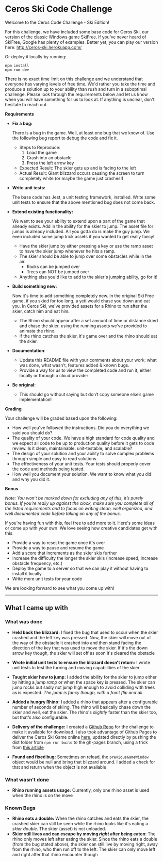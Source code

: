 # Ceros Ski Code Challenge

Welcome to the Ceros Code Challenge - Ski Edition!

For this challenge, we have included some base code for Ceros Ski, our version of the classic Windows game SkiFree. If
you've never heard of SkiFree, Google has plenty of examples. Better yet, you can play our version here: 
http://ceros-ski.herokuapp.com/  

Or deploy it locally by running:
```
npm install
npm run dev
```

There is no exact time limit on this challenge and we understand that everyone has varying levels of free time. We'd 
rather you take the time and produce a solution up to your ability than rush and turn in a suboptimal challenge. Please 
look through the requirements below and let us know when you will have something for us to look at. If anything is 
unclear, don't hesitate to reach out.

**Requirements**

* **Fix a bug:**

  There is a bug in the game. Well, at least one bug that we know of. Use the following bug report to debug the code
  and fix it.
  * Steps to Reproduce:
    1. Load the game
    1. Crash into an obstacle
    1. Press the left arrow key
  * Expected Result: The skier gets up and is facing to the left
  * Actual Result: Giant blizzard occurs causing the screen to turn completely white (or maybe the game just crashes!)
  
* **Write unit tests:**

  The base code has Jest, a unit testing framework, installed. Write some unit tests to ensure that the above mentioned
  bug does not come back.
  
* **Extend existing functionality:**

  We want to see your ability to extend upon a part of the game that already exists. Add in the ability for the skier to 
  jump. The asset file for jumps is already included. All you gotta do is make the guy jump. We even included some jump 
  trick assets if you wanted to get really fancy!
  * Have the skier jump by either pressing a key or use the ramp asset to have the skier jump whenever he hits a ramp.
  * The skier should be able to jump over some obstacles while in the air. 
    * Rocks can be jumped over
    * Trees can NOT be jumped over
  * Anything else you'd like to add to the skier's jumping ability, go for it!
   
* **Build something new:**

  Now it's time to add something completely new. In the original Ski Free game, if you skied for too long, 
  a yeti would chase you down and eat you. In Ceros Ski, we've provided assets for a Rhino to run after the skier, 
  catch him and eat him.
  * The Rhino should appear after a set amount of time or distance skied and chase the skier, using the running assets
    we've provided to animate the rhino.
  * If the rhino catches the skier, it's game over and the rhino should eat the skier. 

* **Documentation:**

  * Update this README file with your comments about your work; what was done, what wasn't, features added & known bugs.
  * Provide a way for us to view the completed code and run it, either locally or through a cloud provider
  
* **Be original:**  
  * This should go without saying but don’t copy someone else’s game implementation!

**Grading** 

Your challenge will be graded based upon the following:

* How well you've followed the instructions. Did you do everything we said you should do?
* The quality of your code. We have a high standard for code quality and we expect all code to be up to production 
  quality before it gets to code review. Is it clean, maintainable, unit-testable, and scalable?
* The design of your solution and your ability to solve complex problems through simple and easy to read solutions.
* The effectiveness of your unit tests. Your tests should properly cover the code and methods being tested.
* How well you document your solution. We want to know what you did and why you did it.

**Bonus**

*Note: You won’t be marked down for excluding any of this, it’s purely bonus.  If you’re really up against the clock, 
make sure you complete all of the listed requirements and to focus on writing clean, well organized, and well documented 
code before taking on any of the bonus.*

If you're having fun with this, feel free to add more to it. Here's some ideas or come up with your own. We love seeing 
how creative candidates get with this.
 
* Provide a way to reset the game once it's over
* Provide a way to pause and resume the game
* Add a score that increments as the skier skis further
* Increase the difficulty the longer the skier skis (increase speed, increase obstacle frequency, etc.)
* Deploy the game to a server so that we can play it without having to install it locally
* Write more unit tests for your code

We are looking forward to see what you come up with!

---

## What I came up with

### What was done

* **Held back the blizzard:** I fixed the bug that used to occur when the skier crashed and the left key was pressed. Now, the skier will move out of the way of the obstacle it crashed into and then stand facing the direction of the key that was used to move the skier. If it's the down arrow key though, the skier will set off as soon it's cleared the obstacle

* **Wrote initial unit tests to ensure the blizzard doesn't return:** I wrote unit tests to test the turning and moving capabilities of the skier

* **Taught skier how to jump:** I added the ability for the skier to jump either by hitting a _jump ramp_ or when the space key is pressed. The skier can jump rocks but sadly not jump high enough to avoid colliding with trees as is expected. _The jump is fancy though, with a front flip and all_.

* **Added a hungry Rhino:** I added a rhino that appears after a configurable number of seconds of skiing. The rhino will basically chase down the skier and well, eat the skier. The rhino's _slightly_ faster than the skier too, but that's also configurable.

* **Delivery of the challenge:** I created a [Github Repo](https://github.com/09arnold/ceroski) for the challenge to make it available for download. I also took advantage of Github Pages to deliver the Ceros Ski Game online [here](https://09arnold.github.io/ceroski/), updated directly by pushing the dist folder from `npm run build` to the gh-pages branch, using a trick from [this article](https://medium.com/linagora-engineering/deploying-your-js-app-to-github-pages-the-easy-way-or-not-1ef8c48424b7)

* **Found and fixed bug:** Sometimes on reload, the `previousGameWindow` object would be null and bring that blizzard around. I added a check for that and return when the object is not available

### What wasn't done
* **Rhino running assets usage:** Currently, only one rhino asset is used when the rhino is on the move 
### Known Bugs
* **Rhino eats a double:** When the rhino catches and eats the skier, the crashed skier can still be seen while the rhino looks like it's eating a _skier double_. The skier (asset) is not unloaded.
* **Skier still lives and can escape by moving _right_ after being eaten:** The rhino only moves left after eating the skier. Since the rhino eats a double (from the bug stated above), the skier can still live by moving right, away from the rhino, who then run off to the left. The skier can only move left and right after that rhino encounter though